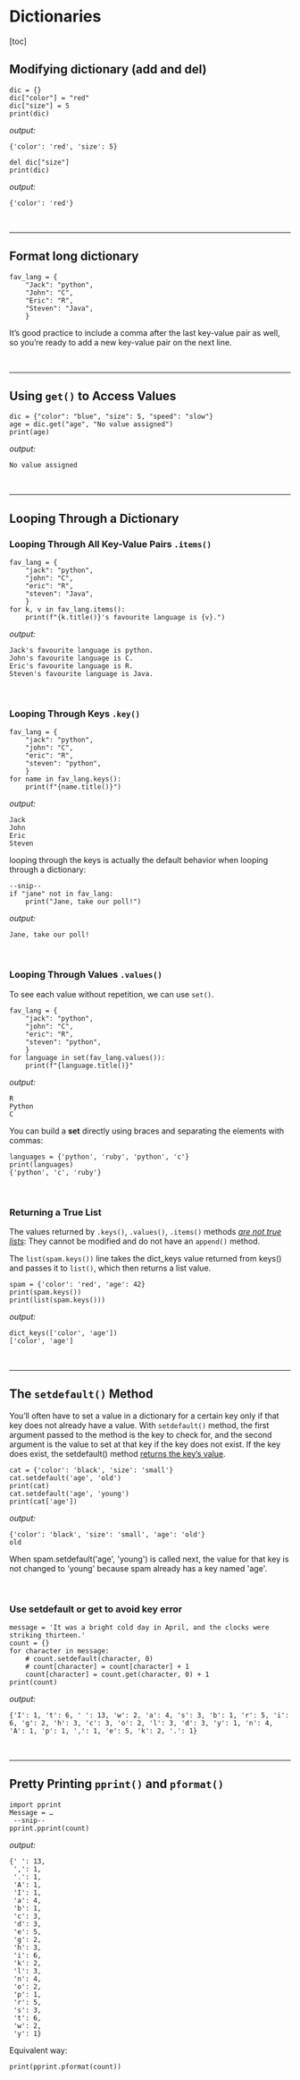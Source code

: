 # Dictionaries

[toc]

## Modifying dictionary (add and del)

```
dic = {}
dic["color"] = "red"
dic["size"] = 5
print(dic)
```
*output:*
```
{'color': 'red', 'size': 5}
```

```
del dic["size"]
print(dic)
```
*output:*
```
{'color': 'red'}
```

<br>

***

## Format long dictionary

```
fav_lang = {
    "Jack": "python",
    "John": "C",
    "Eric": "R",
    "Steven": "Java",
    }
```
It’s good practice to include a comma after the last key-value pair as well, so you’re ready to add a new key-value pair on the next line. 

<br>

***
## Using `get()` to Access Values

```
dic = {"color": "blue", "size": 5, "speed": "slow"}
age = dic.get("age", "No value assigned")
print(age)
```
*output:*
```
No value assigned
```

<br>

***

## Looping Through a Dictionary

### Looping Through All Key-Value Pairs `.items()`

```
fav_lang = {
    "jack": "python",
    "john": "C",
    "eric": "R",
    "steven": "Java",
    }
for k, v in fav_lang.items():
    print(f"{k.title()}'s favourite language is {v}.")
```
*output:*
```
Jack's favourite language is python.
John's favourite language is C.
Eric's favourite language is R.
Steven's favourite language is Java.
```

<br>

### Looping Through Keys `.key()`

```
fav_lang = {
    "jack": "python",
    "john": "C",
    "eric": "R",
    "steven": "python",
    }
for name in fav_lang.keys():
    print(f"{name.title()}")
```
*output:*
```
Jack
John
Eric
Steven
```

looping through the keys is actually the default behavior when looping through a dictionary:

```
--snip--
if "jane" not in fav_lang:
    print("Jane, take our poll!")
```

*output:*
```
Jane, take our poll!
```

<br>

### Looping Through Values `.values()`

To see each value without repetition, we can use `set()`. 
```
fav_lang = {
    "jack": "python",
    "john": "C",
    "eric": "R",
    "steven": "python",
    }
for language in set(fav_lang.values()):
    print(f"{language.title()}"
```
*output:*
```
R
Python
C
```

You can build a **set** directly using braces and separating the elements with commas:
```
languages = {'python', 'ruby', 'python', 'c'}
print(languages)
{'python', 'c', 'ruby'}
```

<br>

### Returning a True List

The values returned by `.keys()`, `.values()`, `.items()` methods <u>*are not true lists*</u>: They cannot be modified and do not have an `append()` method. 

The `list(spam.keys())` line takes the dict_keys value returned from keys() and passes it to `list()`, which then returns a list value.

```
spam = {'color': 'red', 'age': 42}
print(spam.keys())
print(list(spam.keys()))
```
*output:*
```
dict_keys(['color', 'age'])
['color', 'age']
```

<br>

***

## The `setdefault()` Method

You’ll often have to set a value in a dictionary for a certain key only if that key does not already have a value. With `setdefault()` method, the first argument passed to the method is the key to check for, and the second argument is the value to set at that key if the key does not exist. If the key does exist, the setdefault() method <u>returns the key’s value</u>.

```
cat = {'color': 'black', 'size': 'small'}
cat.setdefault('age', 'old')
print(cat)
cat.setdefault('age', 'young')
print(cat['age'])
```
*output:*
```
{'color': 'black', 'size': 'small', 'age': 'old'}
old
```

When spam.setdefault('age', 'young') is called next, the value for that key is not changed to 'young' because spam already has a key named 'age'.

<br>

### Use setdefault or get to avoid key error
```
message = 'It was a bright cold day in April, and the clocks were striking thirteen.'
count = {}
for character in message:
    # count.setdefault(character, 0)
    # count[character] = count[character] + 1
    count[character] = count.get(character, 0) + 1
print(count)
```
*output:*
```
{'I': 1, 't': 6, ' ': 13, 'w': 2, 'a': 4, 's': 3, 'b': 1, 'r': 5, 'i': 6, 'g': 2, 'h': 3, 'c': 3, 'o': 2, 'l': 3, 'd': 3, 'y': 1, 'n': 4, 'A': 1, 'p': 1, ',': 1, 'e': 5, 'k': 2, '.': 1}
```

<br>

***

## Pretty Printing `pprint()` and `pformat()`

```
import pprint
Message = …
 --snip--
pprint.pprint(count)
```
*output:*
```
{' ': 13,
 ',': 1,
 '.': 1,
 'A': 1,
 'I': 1,
 'a': 4,
 'b': 1,
 'c': 3,
 'd': 3,
 'e': 5,
 'g': 2,
 'h': 3,
 'i': 6,
 'k': 2,
 'l': 3,
 'n': 4,
 'o': 2,
 'p': 1,
 'r': 5,
 's': 3,
 't': 6,
 'w': 2,
 'y': 1}
 ```
 
 Equivalent way:
 ```
print(pprint.pformat(count))
```